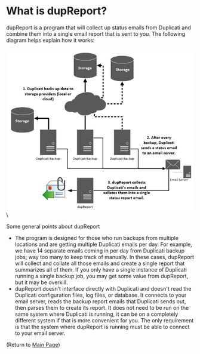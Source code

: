 

# What is dupReport?

dupReport is a program that will collect up status emails from Duplicati and combine them into a single email report that is sent to you. The following diagram helps explain how it works:

![dupReport Architecture](images/dR_Architecture.jpg)\

Some general points about dupReport

- The program is designed for those who run backups from multiple locations and are getting multiple Duplicati emails per day. For example, we have 14 separate emails coming in per day from Duplicati backup jobs; way too many to keep track of manually. In these cases, dupReport will collect and collate all those emails and create a single report that summarizes all of them. If you only have a single instance of Duplicati running a single backup job, you may get some value from dupReport, but it may be overkill.
- dupReport doesn’t interface directly with Duplicati and doesn't read the Duplicati configuration files, log files, or database. It connects to your email server, reads the backup report emails that Duplicati sends out, then parses them to create its report. It does not need to be run on the same system where Duplicati is running, it can be on a completely different system if that is more convenient for you. The only requirement is that the system where dupReport is running must be able to connect to your email server.

(Return to [Main Page](readme.md))

